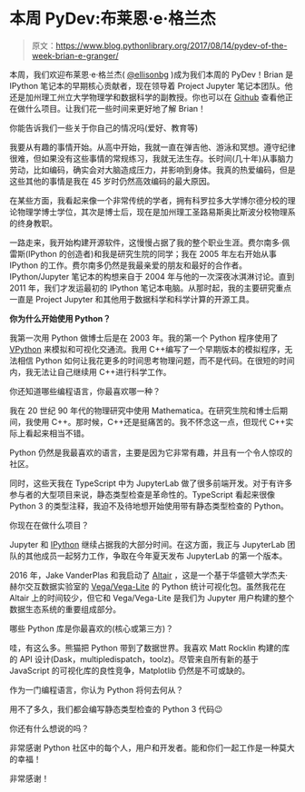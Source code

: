 # 本周 PyDev:布莱恩·e·格兰杰

> 原文：<https://www.blog.pythonlibrary.org/2017/08/14/pydev-of-the-week-brian-e-granger/>

本周，我们欢迎布莱恩·e·格兰杰( [@ellisonbg](https://twitter.com/ellisonbg) )成为我们本周的 PyDev！Brian 是 IPython 笔记本的早期核心贡献者，现在领导着 Project Jupyter 笔记本团队。他还是加州理工州立大学物理学和数据科学的副教授。你也可以在 [Github](https://github.com/ellisonbg) 查看他正在做什么项目。让我们花一些时间来更好地了解 Brian！

你能告诉我们一些关于你自己的情况吗(爱好、教育等)

我要从有趣的事情开始。从高中开始，我就一直在弹吉他、游泳和冥想。遵守纪律很难，但如果没有这些事情的常规练习，我就无法生存。长时间(几十年)从事脑力劳动，比如编码，确实会对大脑造成压力，并影响到身体。我真的热爱编码，但是这些其他的事情是我在 45 岁时仍然高效编码的最大原因。

在某些方面，我看起来像一个非常传统的学者，拥有科罗拉多大学博尔德分校的理论物理学博士学位，其次是博士后，现在是加州理工圣路易斯奥比斯波分校物理系的终身教职。

一路走来，我开始构建开源软件，这慢慢占据了我的整个职业生涯。费尔南多·佩雷斯(IPython 的创造者)和我是研究生院的同学；我在 2005 年左右开始从事 IPython 的工作。费尔南多仍然是我最亲爱的朋友和最好的合作者。IPython/Jupyter 笔记本的构想来自于 2004 年与他的一次深夜冰淇淋讨论。直到 2011 年，我们才发运最初的 IPython 笔记本电脑。从那时起，我的主要研究重点一直是 Project Jupyter 和其他用于数据科学和科学计算的开源工具。

**你为什么开始使用 Python？**

我第一次用 Python 做博士后是在 2003 年。我的第一个 Python 程序使用了 [VPython](http://vpython.org/) 来模拟和可视化交通流。我用 C++编写了一个早期版本的模拟程序，无法相信 Python 如何让我花更多的时间思考物理问题，而不是代码。在很短的时间内，我无法让自己继续用 C++进行科学工作。

你还知道哪些编程语言，你最喜欢哪一种？

我在 20 世纪 90 年代的物理研究中使用 Mathematica。在研究生院和博士后期间，我使用 C++。那时候，C++还是挺痛苦的。我不怀念这一点，但现代 C++实际上看起来相当不错。

Python 仍然是我最喜欢的语言，主要是因为它非常有趣，并且有一个令人惊叹的社区。

同时，这些天我在 TypeScript 中为 JupyterLab 做了很多前端开发。对于有许多参与者的大型项目来说，静态类型检查是革命性的。TypeScript 看起来很像 Python 3 的类型注释，我迫不及待地想开始使用带有静态类型检查的 Python。

你现在在做什么项目？

Jupyter 和 [IPython](http://ipython.org/) 继续占据我的大部分时间。在这方面，我正与 JupyterLab 团队的其他成员一起努力工作，争取在今年夏天发布 JupyterLab 的第一个版本。

2016 年，Jake VanderPlas 和我启动了 [Altair](https://altair-viz.github.io/index.html) ，这是一个基于华盛顿大学杰夫·赫尔交互数据实验室的 [Vega/Vega-Lite](https://vega.github.io/) 的 Python 统计可视化包。虽然我花在 Altair 上的时间较少，但它和 Vega/Vega-Lite 是我们为 Jupyter 用户构建的整个数据生态系统的重要组成部分。

哪些 Python 库是你最喜欢的(核心或第三方)？

哇，有这么多。熊猫把 Python 带到了数据世界。我喜欢 Matt Rocklin 构建的库的 API 设计(Dask，multipledispatch，toolz)。尽管来自所有新的基于 JavaScript 的可视化库的良性竞争，Matplotlib 仍然是不可或缺的。

作为一门编程语言，你认为 Python 将何去何从？

用不了多久，我们都会编写静态类型检查的 Python 3 代码😉

你还有什么想说的吗？

非常感谢 Python 社区中的每个人，用户和开发者。能和你们一起工作是一种莫大的幸福！

非常感谢！